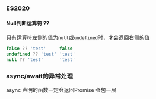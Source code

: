 ### ES2020

#### Null判断运算符 ??

只有运算符左侧的值为`null`或`undefined`时，才会返回右侧的值

```js
false ?? 'test'		false
undefined ?? 'test' 'test'
null ?? 'test' 		'test'
```



### async/await的异常处理



async 声明的函数一定会返回Promise 会包一层

